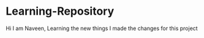 # Learning-Repository

Hi I am Naveen, Learning the new things
I made the changes for this project 
